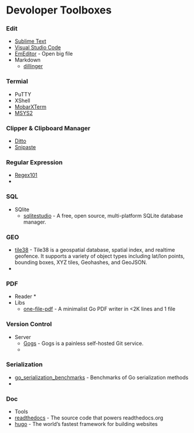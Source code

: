 # Devoloper Toolboxes


### Edit
* [Sublime Text](https://www.sublimetext.com/)
* [Visual Studio Code](https://code.visualstudio.com/)
* [EmEditor](https://www.emeditor.com/) - Open big file
* Markdown
  * [dillinger](https://dillinger.io/)
  
### Termial
* PuTTY
* XShell
* [MobarXTerm](https://mobaxterm.mobatek.net/)
* [MSYS2](http://www.msys2.org/)

### Clipper & Clipboard Manager
* [Ditto](http://ditto-cp.sourceforge.net/)
* [Snipaste](https://zh.snipaste.com/)

### Regular Expression
* [Regex101](https://regex101.com/)
* 

### SQL
* SQlite
  * [sqlitestudio](https://github.com/pawelsalawa/sqlitestudio) - A free, open source, multi-platform SQLite database manager.

### GEO
* [tile38](https://github.com/tidwall/tile38) - Tile38 is a geospatial database, spatial index, and realtime geofence. It supports a variety of object types including lat/lon points, bounding boxes, XYZ tiles, Geohashes, and GeoJSON.
* 

### PDF
* Reader
  * 
* Libs
  * [one-file-pdf](https://github.com/balacode/one-file-pdf) - A minimalist Go PDF writer in <2K lines and 1 file

### Version Control
* Server
  * [Gogs](https://gogs.io) - Gogs is a painless self-hosted Git service.
  * 
  
### Serialization 
* [go_serialization_benchmarks](https://github.com/alecthomas/go_serialization_benchmarks) - Benchmarks of Go serialization methods
* 

### Doc
* Tools
 * [readthedocs](https://github.com/rtfd/readthedocs.org) - The source code that powers readthedocs.org   
 * [hugo](https://gohugo.io/) - The world’s fastest framework for building websites

